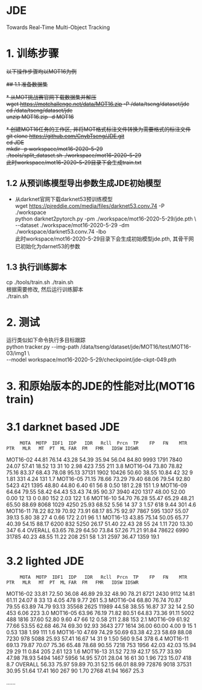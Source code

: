# JDE
Towards Real-Time Multi-Object Tracking

# 1. 训练步骤

<del>以下操作步骤均以MOT16为例</del>

<del>## 1.1 准备数据集</del>

<del>* 从MOT挑战赛官网下载数据集并解压 <br></del>
<del>wget https://motchallenge.net/data/MOT16.zip -P /data/tseng/dataset/jde <br></del>
<del>cd /data/tseng/dataset/jde <br></del>
<del>unzip MOT16.zip -d MOT16 <br></del>

<del>* 创建MOT16任务的工作区, 并将MOT格式标注文件转换为需要格式的标注文件 <br></del>
<del>git clone https://github.com/CnybTseng/JDE.git <br></del>
<del>cd JDE <br></del>
<del>mkdir -p workspace/mot16-2020-5-29 <br></del>
<del>./tools/split_dataset.sh ./workspace/mot16-2020-5-29 <br></del>
<del>此时workspace/mot16-2020-5-29目录下会生成train.txt <br></del>

## 1.2 从预训练模型导出参数生成JDE初始模型

* 从darknet官网下载darknet53预训练模型 <br>
wget https://pjreddie.com/media/files/darknet53.conv.74 -P ./workspace <br>
python darknet2pytorch.py -pm ./workspace/mot16-2020-5-29/jde.pth \ <br>
    --dataset ./workspace/mot16-2020-5-29 -dm ./workspace/darknet53.conv.74 -lbo <br>
此时workspace/mot16-2020-5-29目录下会生成初始模型jde.pth, 其骨干网已初始化为darnet53的参数 <br>

## 1.3 执行训练脚本

cp ./tools/train.sh ./train.sh <br>
根据需要修改, 然后运行训练脚本 <br>
./train.sh <br>

# 2. 测试
运行类似如下命令执行多目标跟踪 <br>
python tracker.py --img-path /data/tseng/dataset/jde/MOT16/test/MOT16-03/img1 \ <br>
    --model workspace/mot16-2020-5-29/checkpoint/jde-ckpt-049.pth

# 3. 和原始版本的JDE的性能对比(MOT16 train)

# 3.1 darknet based JDE
         MOTA  MOTP  IDF1  IDP   IDR   Rcll  Prcn  TP    FP   FN    MTR   PTR   MLR   MT  PT  ML FAR  FM   FMR   IDSW IDSWR
MOT16-02 44.81 76.14 43.28 54.39 35.94 56.04 84.80  9993 1791  7840 24.07 57.41 18.52  13  31 10 2.98  423  7.55  211  3.8
MOT16-04 73.80 78.82 75.16 83.37 68.43 78.08 95.13 37131 1902 10426 50.60 38.55 10.84  42  32  9 1.81  331  4.24  131  1.7
MOT16-05 71.15 78.66 73.29 79.40 68.06 79.54 92.80  5423  421  1395 48.80 44.80  6.40  61  56  8 0.50  181  2.28  151  1.9
MOT16-09 64.64 79.55 58.42 64.43 53.43 74.95 90.37  3940  420  1317 48.00 52.00  0.00  12  13  0 0.80  152  2.03  122  1.6
MOT16-10 54.70 76.28 55.47 65.29 48.21 65.50 88.69  8068 1029  4250 25.93 68.52  5.56  14  37  3 1.57  618  9.44  301  4.6
MOT16-11 78.22 82.19 70.92 73.91 68.17 85.75 92.97  7867  595  1307 55.07 39.13  5.80  38  27  4 0.66  172  2.01   96  1.1
MOT16-13 43.85 75.14 50.05 65.77 40.39 54.15 88.17  6200  832  5250 26.17 51.40 22.43  28  55 24 1.11  720 13.30  347  6.4
OVERALL  63.65 78.29 64.50 73.84 57.26 71.21 91.84 78622 6990 31785 40.23 48.55 11.22 208 251 58 1.31 2597 36.47 1359 19.1

# 3.2 lighted JDE
         MOTA  MOTP  IDF1  IDP   IDR   Rcll  Prcn  TP    FP   FN    MTR   PTR   MLR   MT  PT  ML FAR  FM   FMR   IDSW IDSWR
MOT16-02 33.81 72.50 36.08 46.89 29.32 48.90 78.21  8721 2430  9112 14.81 61.11 24.07   8  33 13 4.05  478  9.77  261  5.3
MOT16-04 68.80 76.74 70.87 79.55 63.89 74.79 93.13 35568 2625 11989 44.58 38.55 16.87  37  32 14 2.50  453  6.06  223  3.0
MOT16-05 63.96 76.19 71.82 80.51 64.83 73.36 91.11  5002  488  1816 37.60 52.80  9.60  47  66 12 0.58  211  2.88  153  2.1
MOT16-09 61.92 77.66 53.55 62.68 46.74 69.30 92.93  3643  277  1614 36.00 60.00  4.00   9  15  1 0.53  138  1.99  111  1.6
MOT16-10 47.69 74.29 50.69 63.38 42.23 58.69 88.08  7230  978  5088 25.93 57.41 16.67  14  31  9 1.50  560  9.54  378  6.4
MOT16-11 69.13 79.87 70.07 75.36 65.48 78.68 90.55  7218  753  1956 42.03 42.03 15.94  29  29 11 0.84  205  2.61  123  1.6
MOT16-13 31.52 72.19 42.17 55.77 33.90 47.98 78.93  5494 1467  5956 14.95 57.01 28.04  16  61 30 1.96  723 15.07  418  8.7
OVERALL  56.33 75.97 59.89 70.31 52.15 66.01 88.99 72876 9018 37531 30.95 51.64 17.41 160 267 90 1.70 2768 41.94 1667 25.3

......